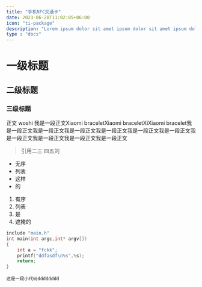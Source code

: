 ```yaml
---
title: "手机NFC交通卡"
date: 2023-06-28T11:02:05+06:00
icon: "ti-package"
description: "Lorem ipsum dolor sit amet ipsum dolor sit amet ipsum dolor sit amet"
type : "docs"
---
```


# 一级标题
## 二级标题
### 三级标题

正文
woshi
我是一段正文Xiaomi braceletXiaomi braceletXiXiaomi bracelet我是一段正文我是一段正文我是一段正文我是一段正文我是一段正文我是一段正文我是一段正文我是一段正文我是一段正文我是一段正文


> 引用二三
> 四五刘
>

- 无序
- 列表
- 这样
- 的

1. 有序
2. 列表
3. 是
4. 遮掩的


```c
include "main.h"
int main(int argc,int* argv[])
{
    int a = "fckk";
    printf("ddfasdf\n%s",%s);
    return;
}
```

`这是一段小代码dddddddd`